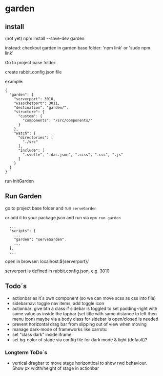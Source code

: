 # garden

## install 
(not yet) npm install --save-dev garden

instead:
checkout garden
in garden base folder: 'npm link' or 'sudo npm link'

Go to project base folder:

create rabbit.config.json file

example:
```
{
  "garden": {
    "serverport": 3010,
    "wssocketport": 3011,
    "destination": "garden/",
    "structure": {
      "custom": {
        "components": "/src/components/"
      }
    },
    "watch": {
      "directories": [
        "./src"
      ],
      "include": [
        ".svelte", ".das.json", ".scss", ".css", ".js"
      ]
    }
  }
}
```

run initGarden


## Run Garden

go to project base folder and run `serveGarden`

or add it to your package.json and run via `npm run garden`
```
  ...
  "scripts": {
    ...
    "garden": "serveGarden".
    ...
  },
  ...
```

open in browser: localhost:${serverport}/ 

serverport is defined in rabbit.config.json, e.g. 3010


## Todo´s

* actionbar as it´s own component (so we can move scss as css into file)
* sidebarnav: toggle nav items, add toggle icon
* actionbar: give btn a class if sidebar is toggled to set padding-right with same value as inside the topbar (set title with same distance to left then menu icon) maybe via a body class for sidebar is open/closed is needed
* prevent horizontal drag bar from slipping out of view when moving
* manage dark-mode of frameworks like carrots:
* set "class dark" inside iframe
* set bg-color of stage via config file for dark mode & light (default)?

### Longterm ToDo´s

* vertical dragbar to move stage horizontical to show rwd behaviour. Show px width/height of stage in actionbar
